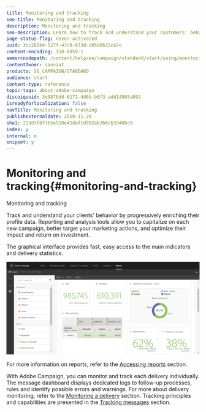 ```yaml
---
title: Monitoring and tracking
seo-title: Monitoring and tracking
description: Monitoring and tracking
seo-description: Learn how to track and understand your customers' behavior by enriching their profile data. With Adobe Campaign, use reporting and analysis tools to capitalize on each new campaign.
page-status-flag: never-activated
uuid: 3cc282b4-527f-47c9-873d-cb598615ca7c
content-encoding: ISO-8859-1
aemsrcnodepath: /content/help/en/campaign/standard/start/using/monitoring-and-tracking
contentOwner: sauviat
products: SG_CAMPAIGN/STANDARD
audience: start
content-type: reference
topic-tags: about-adobe-campaign
discoiquuid: 3e9870dd-6171-4d0b-b8f3-add14865a892
isreadyforlocalization: false
navTitle: Monitoring and tracking
publishexternaldate: 2018-11-20
sha1: 213d3f8f3b5e510e41daf1d992ab3b6cb3340bc0
index: y
internal: n
snippet: y
---
```


# Monitoring and tracking{#monitoring-and-tracking}

Monitoring and tracking

Track and understand your clients' behavior by progressively enriching their profile data. Reporting and analysis tools allow you to capitalize on each new campaign, better target your marketing actions, and optimize their impact and return on investment.

The graphical interface provides fast, easy access to the main indicators and delivery statistics.

![](assets/dynamic_report_intro.png)

For more information on reports, refer to the [Accessing reports](../../reporting/using/about-dynamic-reports.md) section.

With Adobe Campaign, you can monitor and track each delivery individually. The message dashboard displays dedicated logs to follow-up processes, rules and identify possible errors and warnings. For more about delivery monitoring, refer to the [Monitoring a delivery](../../sending/using/monitoring-a-delivery.md) section. Tracking principles and capabilities are presented in the [Tracking messages](../../sending/using/tracking-messages.md) section.
